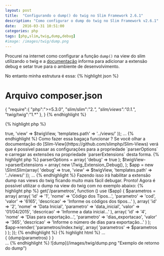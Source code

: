 ```yaml
---
layout: post
title:  "Configurando o dump() do twig no Slim Framework 2.6.1"
description: "Como configurar o dump do twig no Slim Framework v2.6.1"
date:   2016-03-31 10:51:00
categories: php
tags: [php,slim,twig,dump,debug]
#image: /images/twig/dump.png
---
```


Procurei na internet como configurar a função `dump()` na view do slim utilizando o twig e a [documentação](http://twig.sensiolabs.org/doc/functions/dump.html)
informa para adicionar a extensão debug e setar true para o ambiente de desenvolvimento.

No entanto minha estrutura é essa:
{% highlight json %}
# Arquivo composer.json
{
    "require":{
        "php":">=5.3.0",
        "slim/slim":"2.*",
        "slim/views":"0.1.*",
        "twig/twig":"1.*"
    },
}
{% endhighlight %}

{% highlight php %}
<?php
// index.php
...

$twigView = new \Slim\Views\Twig();
$app = new \Slim\Slim(array(
    'debug' => true,
    'view' => $twigView,
    'templates.path' => '../views/'
));

...

{% endhighlight %}

Como fazer essa bagaça funcionar ? Se você olhar a documentação do [Slim-View](https://github.com/slimphp/Slim-Views)
verá que é possível passar as configurações para a propriedade `parserOptions` e carregar as extensões na propriedade `parserExtensions`
desta forma.


{% highlight php %}
<?php

...

$twigView = new \Slim\Views\Twig();
$twigView->parserOptions = array(
    'debug' => true
);
$twigView->parserExtensions = array(
    new \Twig_Extension_Debug(),
);
$app = new \Slim\Slim(array(
    'debug' => true,
    'view' => $twigView,
    'templates.path' => '../views/'
));

...

{% endhighlight %}

Fazendo isso irá habilitar a extensão dump nas views do twig ficando muito mais fácil debugar.
Pronto! Agora é possível utilizar o dump na view do twig com no exemplo abaixo:

{% highlight php %}
<?php

$app->get('/parametros', function () use ($app) {

    $parametros = array(
        array(
            'id' => '1',
            'nome' => 'Código dos Tipos...',
            'parametro' => 'cod',
            'valor' => '6165',
            'descricao' => 'Informe os códigos dos tipos...'
        ),
        array(
            'id' => '2',
            'nome' => 'Data Inicial',
            'parametro' => 'data_inicial',
            'valor' => '01/04/2015',
            'descricao' => 'Informe a data inicial...'
        ),
        array(
            'id' => '4',
            'nome' => 'Dias para exportação...',
            'parametro' => 'dias_exportacao',
            'valor' => '365',
            'descricao' => 'Informe o número de dias para exportação...'
        )
    );

    $app->render(
        'parametros/index.twig',
        array(
            'parametros' => $parametros
        )
    );
});

{% endhighlight %}


{% highlight html %}

...

    <div id="page-wrapper">
        <div class="row">
            <div class="col-lg-12">
                { {dump(parametros) } }
            </div>
        </div>
    </div>

...

{% endhighlight %}

![dump](/images/twig/dump.png "Exemplo de retorno do dump")
